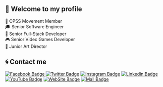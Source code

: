 ## 👋 Welcome to my profile
💬 OPSS Movement Member<br>
🎓 Senior Software Engineer<br>
💠 Senior Full-Stack Developer<br>
🎮 Senior Video Games Developer<br>
🎨 Junior Art Director<br>

## 🌀 Contact me
[![Facebook Badge](https://img.shields.io/badge/selcukcukur->-blue?style=for-the-badge&logo=facebook)](https://facebook.com/selcukcukur/)
[![Twitter Badge](https://img.shields.io/badge/selcukcukur->-blue?style=for-the-badge&logo=twitter)](https://twitter.com/selcukcukur/)
[![Instagram Badge](https://img.shields.io/badge/selcukcukur->-blue?style=for-the-badge&logo=instagram)](https://instagram.com/selcukcukur/)
[![Linkedin Badge](https://img.shields.io/badge/selcukcukur->-blue?style=for-the-badge&logo=linkedin)](https://linkedin.com/in/selcukcukur/)
[![YouTube Badge](https://img.shields.io/badge/selcukcukur->-blue?style=for-the-badge&logo=youtube)](https://youtube.com/c/selcukcukur/)
[![WebSite Badge](https://img.shields.io/badge/go%20to%20website->-blue?style=for-the-badge&logo=semantic-release)](https://selcukcukur.com.tr/)
[![Mail Badge](https://img.shields.io/badge/send%20a%20mail->-blue?style=for-the-badge&logo=mail.ru)](mailto:hk@selcukcukur.com.tr)
